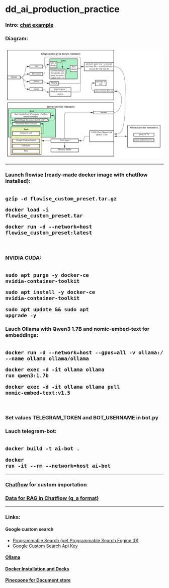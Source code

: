 # dd_ai_production_practice

### Intro: [chat example](https://htmlpreview.github.io/?https://github.com/Piankov-Michail/dd_ai_production_practice/blob/main/ChatExport/messages.html) <br>
### Diagram:
### ![Diagram](https://github.com/Piankov-Michail/dd_ai_production_practice/blob/main/diagram.jpg) <br>
---
### Launch flowise (ready-made docker image with chatflow installed): <br><br> <pre>gzip -d flowise_custom_preset.tar.gz</pre> <pre>docker load -i flowise_custom_preset.tar</pre> <pre>docker run -d --network=host flowise_custom_preset:latest</pre> <br>
### NVIDIA CUDA: <br><br> <pre>sudo apt purge -y docker-ce nvidia-container-toolkit</pre> <pre>sudo apt install -y docker-ce nvidia-container-toolkit</pre> <pre>sudo apt update && sudo apt upgrade -y</pre>
### Lauch Ollama with Qwen3 1.7B and nomic-embed-text for embeddings: <br><br> <pre>docker run -d --network=host --gpus=all -v ollama:/root/.ollama --name ollama ollama/ollama</pre> <pre>docker exec -d -it ollama ollama run qwen3:1.7b</pre> <pre>docker exec -d -it ollama ollama pull nomic-embed-text:v1.5</pre> <br>
### Set values TELEGRAM_TOKEN and BOT_USERNAME in bot.py <br>
### Lauch telegram-bot: <br><br> <pre>docker build -t ai-bot .</pre> <pre>docker run -it --rm --network=host ai-bot</pre>
---
### [Chatflow](https://github.com/Piankov-Michail/dd_ai_production_practice/blob/main/Chatflow.json) for custom importation <br>
### [Data for RAG in Chatflow (q_a format)](https://github.com/Piankov-Michail/dd_ai_production_practice/blob/main/q_a.txt)
---
### Links:
#### Google custom search
* [Programmable Search (get Programmable Search Engine ID)](https://programmablesearchengine.google.com)
* [Google Custom Search Api Key](https://developers.google.com/custom-search/v1/overview?hl=ru)
#### [Ollama](https://ollama.com)
#### [Docker Installation and Docks](https://docs.docker.com/engine/install/ubuntu)
#### [Pinecpone for Document store](https://www.pinecone.io)
